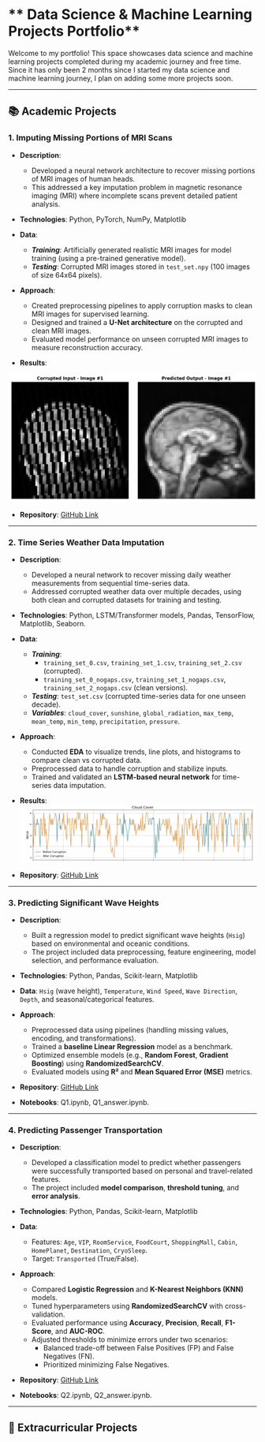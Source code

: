 #  ** Data Science & Machine Learning Projects Portfolio**

Welcome to my portfolio! This space showcases data science and machine learning projects completed during my academic journey and free time. Since it has only been 2 months since I started my data science and machine learning journey, I plan on adding some more projects soon. 

---

## 📚 **Academic Projects**

### 1. **Imputing Missing Portions of MRI Scans**
- **Description**:  
  - Developed a neural network architecture to recover missing portions of MRI images of human heads.  
  - This addressed a key imputation problem in magnetic resonance imaging (MRI) where incomplete scans prevent detailed patient analysis.  

- **Technologies**: Python, PyTorch, NumPy, Matplotlib  
- **Data**:  
  - ***Training***: Artificially generated realistic MRI images for model training (using a pre-trained generative model).  
  - ***Testing***: Corrupted MRI images stored in `test_set.npy` (100 images of size 64x64 pixels).  

- **Approach**:  
  - Created preprocessing pipelines to apply corruption masks to clean MRI images for supervised learning.  
  - Designed and trained a **U-Net architecture** on the corrupted and clean MRI images.  
  - Evaluated model performance on unseen corrupted MRI images to measure reconstruction accuracy.  

- **Results**:  
<img src="images/mri_imputation.png" alt="Corrupted Input vs Predicted Output" width="800">

- **Repository**: [GitHub Link](https://github.com/ese-ada-lovelace-2024/dl-module-coursework-1-esemsc-mi720)

---

### 2. **Time Series Weather Data Imputation**
- **Description**:  
  - Developed a neural network to recover missing daily weather measurements from sequential time-series data.  
  - Addressed corrupted weather data over multiple decades, using both clean and corrupted datasets for training and testing.  

- **Technologies**: Python, LSTM/Transformer models, Pandas, TensorFlow, Matplotlib, Seaborn.  
- **Data**:  
  - ***Training***:  
    - `training_set_0.csv`, `training_set_1.csv`, `training_set_2.csv` (corrupted).  
    - `training_set_0_nogaps.csv`, `training_set_1_nogaps.csv`, `training_set_2_nogaps.csv` (clean versions).  
  - ***Testing***: `test_set.csv` (corrupted time-series data for one unseen decade).  
  - ***Variables***: `cloud_cover`, `sunshine`, `global_radiation`, `max_temp`, `mean_temp`, `min_temp`, `precipitation`, `pressure`.  

- **Approach**:  
  - Conducted **EDA** to visualize trends, line plots, and histograms to compare clean vs corrupted data.  
  - Preprocessed data to handle corruption and stabilize inputs.  
  - Trained and validated an **LSTM-based neural network** for time-series data imputation.  

- **Results**:  
![Time Series Missing Values Imputation - Before and After](images/cloud_cover_time_series.png)

- **Repository**: [GitHub Link](https://github.com/ese-ada-lovelace-2024/dl-module-coursework-2-esemsc-mi720)

---

### 3. **Predicting Significant Wave Heights**
- **Description**:  
  - Built a regression model to predict significant wave heights (`Hsig`) based on environmental and oceanic conditions.  
  - The project included data preprocessing, feature engineering, model selection, and performance evaluation.  

- **Technologies**: Python, Pandas, Scikit-learn, Matplotlib  
- **Data**: `Hsig` (wave height), `Temperature`, `Wind Speed`, `Wave Direction`, `Depth`, and seasonal/categorical features.  

- **Approach**:  
  - Preprocessed data using pipelines (handling missing values, encoding, and transformations).  
  - Trained a **baseline Linear Regression** model as a benchmark.  
  - Optimized ensemble models (e.g., **Random Forest**, **Gradient Boosting**) using **RandomizedSearchCV**.  
  - Evaluated models using **R²** and **Mean Squared Error (MSE)** metrics.  

- **Repository**: [GitHub Link](https://github.com/ese-ada-lovelace-2024/dsml-2024-esemsc-mi720)  
- **Notebooks**: Q1.ipynb, Q1_answer.ipynb.

---

### 4. **Predicting Passenger Transportation**
- **Description**:  
  - Developed a classification model to predict whether passengers were successfully transported based on personal and travel-related features.  
  - The project included **model comparison**, **threshold tuning**, and **error analysis**.  

- **Technologies**: Python, Pandas, Scikit-learn, Matplotlib  
- **Data**:  
  - Features: `Age`, `VIP`, `RoomService`, `FoodCourt`, `ShoppingMall`, `Cabin`, `HomePlanet`, `Destination`, `CryoSleep`.  
  - Target: `Transported` (True/False).  

- **Approach**:  
  - Compared **Logistic Regression** and **K-Nearest Neighbors (KNN)** models.  
  - Tuned hyperparameters using **RandomizedSearchCV** with cross-validation.  
  - Evaluated performance using **Accuracy**, **Precision**, **Recall**, **F1-Score**, and **AUC-ROC**.  
  - Adjusted thresholds to minimize errors under two scenarios:  
    - Balanced trade-off between False Positives (FP) and False Negatives (FN).  
    - Prioritized minimizing False Negatives.  

- **Repository**: [GitHub Link](https://github.com/ese-ada-lovelace-2024/dsml-2024-esemsc-mi720)  
- **Notebooks**: Q2.ipynb, Q2_answer.ipynb.

---

## 🏅 **Extracurricular Projects**
